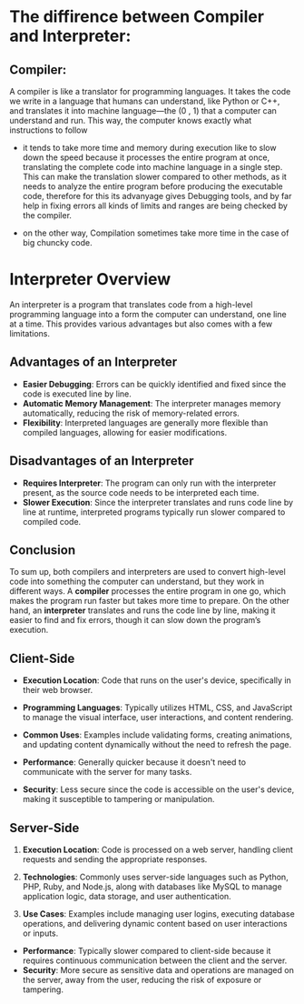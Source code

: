 # The diffirence between Compiler and Interpreter:

## Compiler:

A compiler is like a translator for programming languages. It takes the code we write in a language that humans can understand, like Python or C++, and translates it into machine language—the (0 , 1) that a computer can understand and run. This way, the computer knows exactly what instructions to follow

- it tends to take more time and memory during execution like to slow down the speed because it processes the entire program at once, translating the complete code into machine language in a single step. This can make the translation slower compared to other methods, as it needs to analyze the entire program before producing the executable code, therefore for this its advanyage gives Debugging tools, and by far help in fixing errors all kinds of limits and ranges are being checked by the compiler.

- on the other way, Compilation sometimes take more time in the case of big chuncky code.

# Interpreter Overview

An interpreter is a program that translates code from a high-level programming language into a form the computer can understand, one line at a time. This provides various advantages but also comes with a few limitations.

## Advantages of an Interpreter
- **Easier Debugging**: Errors can be quickly identified and fixed since the code is executed line by line.
- **Automatic Memory Management**: The interpreter manages memory automatically, reducing the risk of memory-related errors.
- **Flexibility**: Interpreted languages are generally more flexible than compiled languages, allowing for easier modifications.

## Disadvantages of an Interpreter
- **Requires Interpreter**: The program can only run with the interpreter present, as the source code needs to be interpreted each time.
- **Slower Execution**: Since the interpreter translates and runs code line by line at runtime, interpreted programs typically run slower compared to compiled code.

## Conclusion

To sum up, both compilers and interpreters are used to convert high-level code into something the computer can understand, but they work in different ways. A **compiler** processes the entire program in one go, which makes the program run faster but takes more time to prepare. On the other hand, an **interpreter** translates and runs the code line by line, making it easier to find and fix errors, though it can slow down the program’s execution.

## Client-Side

- **Execution Location**: Code that runs on the user's device, specifically in their web browser.
- **Programming Languages**: Typically utilizes HTML, CSS, and JavaScript to manage the visual interface, user interactions, and content rendering.
- **Common Uses**: Examples include validating forms, creating animations, and updating content dynamically without the need to refresh the page.

- **Performance**: Generally quicker because it doesn't need to communicate with the server for many tasks.
- **Security**: Less secure since the code is accessible on the user's device, making it susceptible to tampering or manipulation.

## Server-Side

1. **Execution Location**: Code is processed on a web server, handling client requests and sending the appropriate responses.

2. **Technologies**: Commonly uses server-side languages such as Python, PHP, Ruby, and Node.js, along with databases like MySQL to manage application logic, data storage, and user authentication.

3. **Use Cases**: Examples include managing user logins, executing database operations, and delivering dynamic content based on user interactions or inputs.

- **Performance**: Typically slower compared to client-side because it requires continuous communication between the client and the server.
- **Security**: More secure as sensitive data and operations are managed on the server, away from the user, reducing the risk of exposure or tampering.

